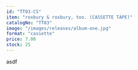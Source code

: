 ```yaml
---
id: "TT03-CS"
item: "roxbury & roxbury, too. (CASSETTE TAPE)"
catalogNo: "TT03"
image: "/images/releases/album-one.jpg"
format: "cassette"
price: 7.00
stock: 25
---
```


asdf